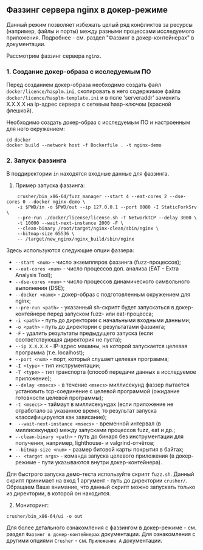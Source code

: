 ## Фаззинг сервера nginx в докер-режиме

Данный режим позволяет избежать целый ряд конфликтов за ресурсы (например, файлы и порты) между разными процессами исследуемого приложения.
Подробнее - см. раздел "Фаззинг в докер-контейнерах" в документации.

Рассмотрим фаззинг сервера `nginx`.

### 1. Создание докер-образа с исследуемым ПО
Перед созданием докер-образа необходимо создать файл `docker/licence/hasplm.ini`, скопировать в него содержимое файла `docker/licence/hasplm-template.ini`
и в поле 'serveraddr' заменить X.X.X.X на ip-адрес сервера с сетевым hasp-ключом (красной флешкой).

Необходимо создать докер-образ с исследуемым ПО и настроенным для него окружением:

```shell
cd docker
docker build --network host -f Dockerfile . -t nginx-demo

```

### 2. Запуск фаззинга

В поддиректории `in` находятся входные данные для фаззинга.

1) Пример запуска фаззинга:
```shell
    crusher/bin_x86-64/fuzz_manager --start 4 --eat-cores 2 --dse-cores 0 --docker nginx-demo \
    -i $PWD/in -o $PWD/out --ip 127.0.0.1 --port 8080 -I StaticForkSrv \
    --pre-run ./docker/license/license.sh -T NetworkTCP --delay 3000 \ 
    -t 10000 --wait-next-instance 2000 -F \
    --clean-binary /root/target/nginx-clean/sbin/nginx \
    --bitmap-size 65536 \
    -- /target/new_nginx/nginx_build/sbin/nginx
```

Здесь используются следующие опции фаззера:
* `--start <num>` - число экземпляров фаззинга (fuzz-процессов);
* `--eat-cores <num>` - число процессов доп. анализа (EAT - Extra Analysis Tool);
* `--dse-cores <num>` - число процессов динамического символьного выполнения (DSE);
* `--docker <name>` - докер-образ с подготовленным окружением для nginx;
* `--pre-run <path>` - указанный sh-скрипт будет запускаться в докер-контейнере перед запуском fuzz- или eat-процесса;
* `-i <path>` - путь до директории с начальными входными данными;
* `-o <path>` - путь до директории с результатами фаззинга;
* `-F` - удалить результаты предыдущего запуска (если соответствующая директория не пуста);
* `--ip X.X.X.X` - IP-адрес машины, на которой запускается целевая программа (т.е. localhost);
* `--port <num>` - порт, который слушает целевая программа;
* `-I <type>` - тип инструментации;
* `-T <type>` - тип транспорта (способ передачи данных в исследуемое приложение);
* `--delay <msecs>` - в течение `<msecs>` миллисекунд фаззер пытается установить tcp-соединение с целевой программой (ожидание готовности целевой программы);
* `-t <msecs>` - таймаут в миллисекундах (если приложение не отработало за указанное время, то результат запуска классифицируется как зависание);
* ` --wait-next-instance <msecs>` - временной интервал (в миллисекундах) между запусками процессов fuzz, eat и др.;
* `--clean-binary <path>` - путь до бинаря без инструментации для получения, например, lighthouse- и valgrind-отчётов;
* `--bitmap-size <num>` - размер битовой карты покрытия в байтах;
* `-- <target args>` - команда запуска целевого приложения (в докер-режиме - пути указываются внутри докер-контейнера).


Для быстрого запуска демо-теста используйте скрипт `fuzz.sh`. Данный скрипт принимает на вход 1 аргумент - путь до директории `crusher/`. Обращаем Ваше внимание, что данный скрипт можно запускать только из директории, в которой он находится.

2) Мониторинг:
```shell
crusher/bin_x86-64/ui -o out
```

Для более детального ознакомления с фаззингом в докер-режиме - см. раздел `Фаззинг в докер-контейнерах` документации. 
Для ознакомления с другими опциями `Crusher` - см. `Приложение А` документации.
